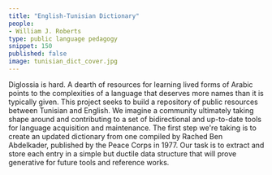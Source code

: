 ```yaml
---
title: "English-Tunisian Dictionary"
people:
- William J. Roberts
type: public language pedagogy
snippet: 150
published: false
image: tunisian_dict_cover.jpg
---
```


Diglossia is hard. A dearth of resources for learning lived forms of Arabic
points to the complexities of a language that deserves more names than it is
typically given. This project seeks to build a repository of public resources
between Tunisian and English. We imagine a community ultimately taking shape
around and contributing to a set of bidirectional and up-to-date tools for
language acquisition and maintenance. The first step we're taking is to create
an updated dictionary from one compiled by Rached Ben Abdelkader, published by
the Peace Corps in 1977. Our task is to extract and store each entry in a
simple but ductile data structure that will prove generative for future tools
and reference works.
